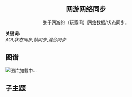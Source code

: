 <h2 align="center">网游网络同步</h2>
<p align="center">关于网游的（玩家间）网络数据/状态同步。</p>

**关键词:**<br/>
*AOI,状态同步,帧同步,混合同步*

## 图谱
![图片加载中...](https://github.com/gonglei007/GameDevMind/blob/main/exports/4.2.2.网游网络同步.png?raw=true)

## 子主题
